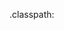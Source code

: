 

.classpath:


<?xml version="1.0" encoding="UTF-8"?>
<classpath>
        <classpathentry kind="src" path="src"/>
        <classpathentry kind="src" path="test"/>
        <classpathentry kind="con" path="org.eclipse.jdt.launching.JRE_CONTAINER"/>
        <classpathentry kind="con" path="melibrary.com.genuitec.eclipse.j2eedt.core.MYECLIPSE_JAVAEE_6_CONTAINER"/>
        <classpathentry kind="con" path="org.eclipse.jdt.USER_LIBRARY/struts2.3"/>
        <classpathentry kind="con" path="org.eclipse.jdt.USER_LIBRARY/hibernate4.2"/>
        <classpathentry kind="lib" path="/Users/Isaacs/Workspace/javaee_frameworks/google-gson/google-gson-2.2.4/gson-2.2.4.jar" sourcepath="/Users/Isaacs/Workspace/javaee_frameworks/google-gson/google-gson-2.2.4/gson-2.2.4-sources.jar">
                <attributes>
                        <attribute name="javadoc_location" value="jar:file:/Users/Isaacs/Workspace/javaee_frameworks/google-gson/google-gson-2.2.4/gson-2.2.4-javadoc.jar!/"/>
                </attributes>
        </classpathentry>
        <classpathentry kind="con" path="org.eclipse.jdt.junit.JUNIT_CONTAINER/4"/>
        <classpathentry kind="lib" path="/Users/Isaacs/Workspace/javaee_frameworks/apns-ios/bcprov-jdk16-145-1.jar"/>
        <classpathentry kind="lib" path="/Users/Isaacs/Workspace/javaee_frameworks/apns-ios/javapns-jdk16-163.jar" sourcepath="/Users/Isaacs/Workspace/javaee_frameworks/javapns-read-only/src/javapns"/>
        <classpathentry kind="lib" path="/Users/Isaacs/Workspace/javaee_frameworks/apns-ios/commons-lang-2.5.jar"/>
        <classpathentry kind="output" path="WebRoot/WEB-INF/classes"/>
</classpath>

